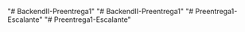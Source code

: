 "# BackendII-Preentrega1" 
"# BackendII-Preentrega1" 
"# Preentrega1-Escalante" 
"# Preentrega1-Escalante" 
